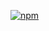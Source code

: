  [![npm](https://img.shields.io/npm/v/@blinkmobile/angularjs-draft-queue.svg?maxAge=2592000)](https://www.npmjs.com/package/@blinkmobile/angularjs-draft-queue)